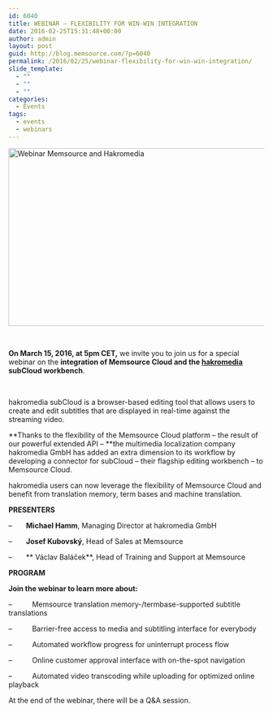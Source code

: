 ```yaml
---
id: 6040
title: WEBINAR – FLEXIBILITY FOR WIN-WIN INTEGRATION
date: 2016-02-25T15:31:48+00:00
author: admin
layout: post
guid: http://blog.memsource.com/?p=6040
permalink: /2016/02/25/webinar-flexibility-for-win-win-integration/
slide_template:
  - ""
  - ""
  - ""
categories:
  - Events
tags:
  - events
  - webinars
---
```

[<img class=" wp-image-6071 size-large aligncenter" src="/wp-content/uploads/2016/02/Webinar-Memsource-and-Hakromedia-1024x512.png" alt="Webinar Memsource and Hakromedia" width="700" height="350" data-id="6071" />](/wp-content/uploads/2016/02/Webinar-Memsource-and-Hakromedia.png)

&nbsp;

**On March 15, 2016, at 5pm CET,** <span style="font-weight: 400;">we invite you to join us for a special webinar on the <strong>integration of Memsource Cloud and the <a href="http://www.hakromedia.com/" target="_blank">hakromedia</a> subCloud workbench</strong>.</span>

&nbsp;

<p style="text-align: center;">
  <!--more-->
</p>

<span style="font-weight: 400;">hakromedia subCloud is a browser-based editing tool that allows users to create and edit subtitles that are displayed in real-time against the streaming video.</span>

**Thanks to the flexibility of the Memsource Cloud platform – the result of our powerful extended API – **<span style="font-weight: 400;">the multimedia localization company hakromedia GmbH has added an extra dimension to its workflow by developing a connector for subCloud &#8211; their flagship editing workbench &#8211; to Memsource Cloud.</span>

<span style="font-weight: 400;">hakromedia users can now leverage the flexibility of Memsource Cloud</span> <span style="font-weight: 400;">and benefit from translation memory, term bases and machine translation.</span>

**PRESENTERS**

&#8211;       **Michael Hamm**, Managing Director at hakromedia GmbH

&#8211;       **Josef Kubovský**, Head of Sales at Memsource

&#8211;       ** Václav Baláček**, Head of Training and Support at Memsource

**PROGRAM**

**Join the webinar to learn more about:**

<span style="font-weight: 400;">&#8211;          Memsource translation memory-/termbase-supported subtitle translations</span>

<span style="font-weight: 400;">&#8211;          Barrier-free access to media and subtitling interface for everybody</span>

<span style="font-weight: 400;">&#8211;          Automated workflow progress for uninterrupt process flow</span>

<span style="font-weight: 400;">&#8211;          Online customer approval interface with on-the-spot navigation</span>

<span style="font-weight: 400;">&#8211;          Automated video transcoding while uploading for optimized online playback</span>

<span style="font-weight: 400;">At the end of the webinar, there will be a Q&A session.</span>